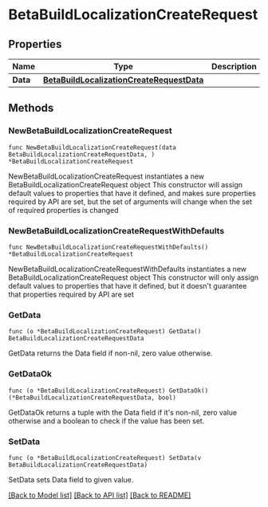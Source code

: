 # BetaBuildLocalizationCreateRequest

## Properties

Name | Type | Description | Notes
------------ | ------------- | ------------- | -------------
**Data** | [**BetaBuildLocalizationCreateRequestData**](BetaBuildLocalizationCreateRequestData.md) |  | 

## Methods

### NewBetaBuildLocalizationCreateRequest

`func NewBetaBuildLocalizationCreateRequest(data BetaBuildLocalizationCreateRequestData, ) *BetaBuildLocalizationCreateRequest`

NewBetaBuildLocalizationCreateRequest instantiates a new BetaBuildLocalizationCreateRequest object
This constructor will assign default values to properties that have it defined,
and makes sure properties required by API are set, but the set of arguments
will change when the set of required properties is changed

### NewBetaBuildLocalizationCreateRequestWithDefaults

`func NewBetaBuildLocalizationCreateRequestWithDefaults() *BetaBuildLocalizationCreateRequest`

NewBetaBuildLocalizationCreateRequestWithDefaults instantiates a new BetaBuildLocalizationCreateRequest object
This constructor will only assign default values to properties that have it defined,
but it doesn't guarantee that properties required by API are set

### GetData

`func (o *BetaBuildLocalizationCreateRequest) GetData() BetaBuildLocalizationCreateRequestData`

GetData returns the Data field if non-nil, zero value otherwise.

### GetDataOk

`func (o *BetaBuildLocalizationCreateRequest) GetDataOk() (*BetaBuildLocalizationCreateRequestData, bool)`

GetDataOk returns a tuple with the Data field if it's non-nil, zero value otherwise
and a boolean to check if the value has been set.

### SetData

`func (o *BetaBuildLocalizationCreateRequest) SetData(v BetaBuildLocalizationCreateRequestData)`

SetData sets Data field to given value.



[[Back to Model list]](../README.md#documentation-for-models) [[Back to API list]](../README.md#documentation-for-api-endpoints) [[Back to README]](../README.md)


